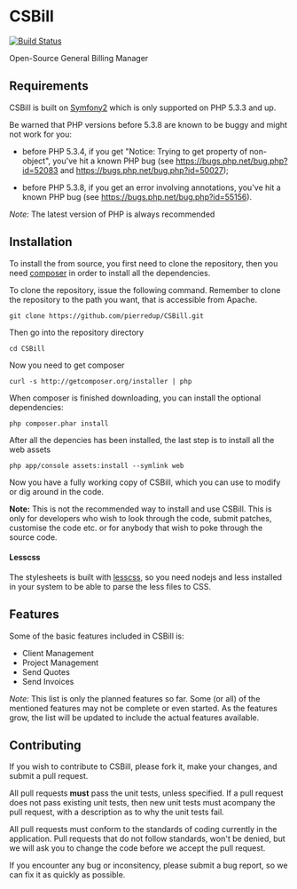 CSBill
======

[![Build Status](https://secure.travis-ci.org/pierredup/CSBill.png?branch=master)](http://travis-ci.org/pierredup/CSBill)

Open-Source General Billing Manager

Requirements
------------

CSBill is built on [Symfony2][1] which is only supported on PHP 5.3.3 and up.

Be warned that PHP versions before 5.3.8 are known to be buggy and might not
work for you:

 * before PHP 5.3.4, if you get "Notice: Trying to get property of
   non-object", you've hit a known PHP bug (see
   https://bugs.php.net/bug.php?id=52083 and
   https://bugs.php.net/bug.php?id=50027);

 * before PHP 5.3.8, if you get an error involving annotations, you've hit a
   known PHP bug (see https://bugs.php.net/bug.php?id=55156).

*Note:* The latest version of PHP is always recommended

Installation
------------

To install the from source, you first need to clone the repository, then you need [composer][2] in order to install all the dependencies.

To clone the repository, issue the following command. Remember to clone the repository to the path you want, that is accessible from Apache.

    git clone https://github.com/pierredup/CSBill.git

Then go into the repository directory

    cd CSBill

Now you need to get composer

    curl -s http://getcomposer.org/installer | php

When composer is finished downloading, you can install the optional dependencies:

    php composer.phar install
    
After all the depencies has been installed, the last step is to install all the web assets

    php app/console assets:install --symlink web

Now you have a fully working copy of CSBill, which you can use to modify or dig around in the code.

**Note:** This is not the recommended way to install and use CSBill. This is only for developers who wish to look through the code, submit patches, customise the code etc. or for anybody that wish to poke through the source code.

#### Lesscss

The stylesheets is built with [lesscss][3], so you need nodejs and less installed in your system to be able to parse the less files to CSS.

Features
--------

Some of the basic features included in CSBill is:

* Client Management
* Project Management
* Send Quotes
* Send Invoices

*Note:* This list is only the planned features so far. Some (or all) of the mentioned features may not be complete or even started. As the features grow, the list will be updated to include the actual features available.


Contributing
------------

If you wish to contribute to CSBill, please fork it, make your changes, and submit a pull request.

All pull requests **must** pass the unit tests, unless specified. If a pull request does not pass existing unit tests, then new unit tests must acompany the pull request, with a description as to why the unit tests fail.

All pull requests must conform to the standards of coding currently in the application. Pull requests that do not follow standards, won't be denied, but we will ask you to change the code before we accept the pull request.

If you encounter any bug or inconsitency, please submit a bug report, so we can fix it as quickly as possible.

[1]: http://symfony.com
[2]: http://getcomposer.org
[3]: http://lesscss.org
